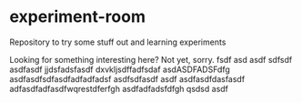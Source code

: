 # experiment-room
Repository to try some stuff out and learning experiments

Looking for something interesting here? Not yet, sorry.
fsdf
asd
asdf
sdfsdf
asdfasdf
jjdsfadsfasdf
dxvkljsdffadfsdaf
asdASDFADSFdfg
asdfasdfsdfasdfadfadfadsf
asdfsdfasdf
asdf
asdfasdfdasfasdf
adfasdfadfasdfwqrestdferfgh
asdfadfadsfdfgh
qsdsd
asdf
